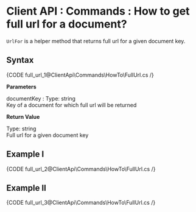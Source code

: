# Client API : Commands : How to get full url for a document?

`UrlFor` is a helper method that returns full url for a given document key.

## Syntax

{CODE full_url_1@ClientApi\Commands\HowTo\FullUrl.cs /}

**Parameters**

documentKey
:   Type: string   
Key of a document for which full url will be returned

**Return Value**

Type: string   
Full url for a given document key

## Example I

{CODE full_url_2@ClientApi\Commands\HowTo\FullUrl.cs /}

## Example II

{CODE full_url_3@ClientApi\Commands\HowTo\FullUrl.cs /}
